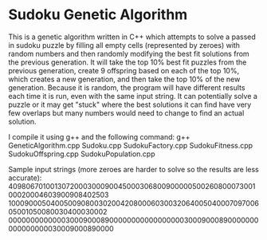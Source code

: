 # Sudoku Genetic Algorithm
This is a genetic algorithm written in C++ which attempts to solve a passed in sudoku puzzle by filling all empty cells (represented by zeroes) with random numbers and then randomly modifying the best fit solutions from the previous generation. It will take the top 10% best fit puzzles from the previous generation, create 9 offspring based on each of the top 10%, which creates a new generation, and then take the top 10% of the new generation. Because it is random, the program will have different results each time it is run, even with the same input string. It can potentially solve a puzzle or it may get "stuck" where the best solutions it can find have very few overlaps but many numbers would need to change to find an actual solution.

I compile it using g++ and the following command: g++ GeneticAlgorithm.cpp Sudoku.cpp SudokuFactory.cpp SudokuFitness.cpp SudokuOffspring.cpp SudokuPopulation.cpp

Sample input strings (more zeroes are harder to solve so the results are less accurate):
409806701001307200030009004500030680090000050026080007300100020004603900908402503
100090005040050090800302004208000603003206400504000709700605001050080030400030002
000000000000030009000890000000000000000030009000890000000000000000030009000890000

